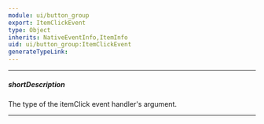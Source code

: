 ```yaml
---
module: ui/button_group
export: ItemClickEvent
type: Object
inherits: NativeEventInfo,ItemInfo
uid: ui/button_group:ItemClickEvent
generateTypeLink: 
---
```

---
##### shortDescription
The type of the itemClick event handler's argument.

---
<!-- Description goes here -->